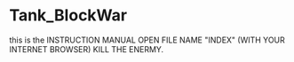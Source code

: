 # Tank_BlockWar
this is the INSTRUCTION MANUAL
OPEN FILE NAME "INDEX" (WITH YOUR INTERNET BROWSER)
KILL THE ENERMY.
